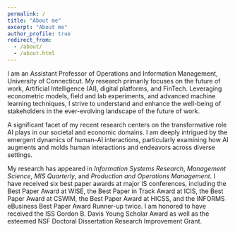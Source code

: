 ```yaml
---
permalink: /
title: "About me"
excerpt: "About me"
author_profile: true
redirect_from: 
  - /about/
  - /about.html
---
```


I am an Assistant Professor of Operations and Information Management, University of Connecticut. My research primarily focuses on the future of work,  Artificial Intelligence (AI), digital platforms, and FinTech. Leveraging econometric models, field and lab experiments, and advanced machine learning techniques, I strive to understand and enhance the well-being of stakeholders in the ever-evolving landscape of the future of work. 

A significant facet of my recent research centers on the transformative role AI plays in our societal and economic domains. I am deeply intrigued by the emergent dynamics of human-AI interactions, particularly examining how AI augments and molds human interactions and endeavors across diverse settings.


My research has appeared in *Information Systems Research*, *Management Science*, *MIS Quarterly*, and *Production and Operations Management*. I have received six best paper awards at major IS conferences, including the Best Paper Award at WISE, the Best Paper in Track Award at ICIS, the Best Paper Award at CSWIM, the Best Paper Award at HICSS, and the INFORMS eBusiness Best Paper Award Runner-up twice. I am honored to have received the ISS Gordon B. Davis Young Scholar Award as well as the esteemed NSF Doctoral Dissertation Research Improvement Grant.



